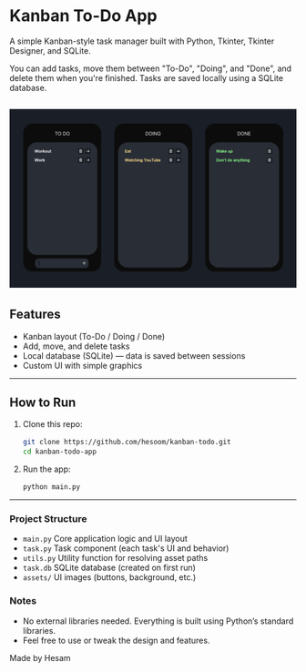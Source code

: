 # Kanban To-Do App

A simple Kanban-style task manager built with Python, Tkinter, Tkinter Designer, and SQLite.

You can add tasks, move them between "To-Do", "Doing", and "Done", and delete them when you're finished. Tasks are saved locally using a SQLite database.

![Screenshot](assets/frame0/screenshot.png)
---

## Features

- Kanban layout (To-Do / Doing / Done)
- Add, move, and delete tasks
- Local database (SQLite) — data is saved between sessions
- Custom UI with simple graphics

---

## How to Run

1. Clone this repo:
    ```bash
    git clone https://github.com/hesoom/kanban-todo.git
    cd kanban-todo-app
    ```
2. Run the app:
    ```bash
    python main.py
    ```

---
    
### Project Structure

- `main.py`  Core application logic and UI layout  
- `task.py`  Task component (each task's UI and behavior)  
- `utils.py`  Utility function for resolving asset paths  
- `task.db`  SQLite database (created on first run)  
- `assets/`  UI images (buttons, background, etc.)

### Notes
- No external libraries needed. Everything is built using Python’s standard libraries.
- Feel free to use or tweak the design and features.

Made by Hesam
